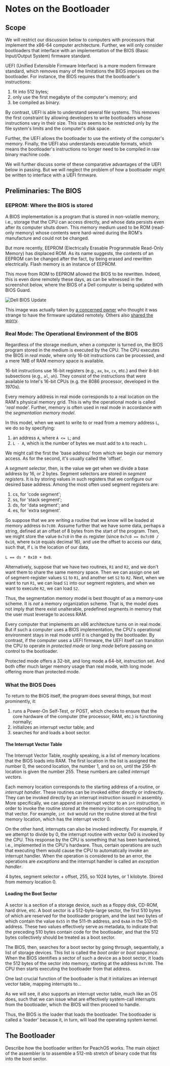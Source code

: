 # Notes on the Bootloader

## Scope

We will restrict our discussion below to computers with processors that
implement the x86-64 computer architecture. Further, we will only
consider bootloaders that interface with an implementation of the BIOS 
(Basic Input/Output System) firmware standard.

UEFI (Unified Extensible Firmware Interface) is a more modern firmware
standard, which removes many of the limitations the BIOS imposes on the
bootloader. For instance, the BIOS requires that the bootloader's
instructions:

1. fit into 512 bytes;
2. only use the first megabyte of the computer's memory; and
3. be compiled as binary.

By contrast, UEFI is able to understand several file systems. This 
removes the first constraint by allowing developers to write 
bootloaders whose instructions vary in their size. This size seems to 
be restricted only by the file system's limits and the computer's disk 
space. 

Further, the UEFI allows the bootloader to use the entirety of the 
computer's memory. Finally, the UEFI also understands executable 
formats, which means the bootloader's instructions no longer need to be 
compiled in raw binary machine code.

We will further discuss some of these comparative advantages of the 
UEFI below in passing. But we will neglect the problem of how a 
bootloader might be written to interface with a UEFI firmware.

## Preliminaries: The BIOS

### EEPROM: Where the BIOS is stored

A BIOS implementation is a program that is stored in non-volatile
memory, i.e., storage that the CPU can access directly, and whose data
persists even after its computer shuts down. This memory medium used to
be ROM (read-only memory) whose contents were hard-wired during the
ROM's manufacture and could not be changed.

But more recently, EEPROM (Electrically Erasable Programmable Read-Only
Memory) has displaced ROM. As its name suggests, the contents of an 
EEPROM can be changed after the fact, by being erased and rewritten
electrically. Flash memory is an instance of EEPROM.

This move from ROM to EEPROM allowed the BIOS to be rewritten. Indeed,
this is even done remotely these days, as can be witnessed in the 
screenshot below, where the BIOS of a Dell computer is being updated
with BIOS Guard. 

![Dell BIOS Update](dell-firmware-update.webp "Dell BIOS update")

This image was actually taken by [a concerned owner](https://www.reddit.com/r/Dell/comments/pg8vxs/is_this_normal_for_dell_to_issue_an_over_the_air/) who thought it was 
strange to have the firmware updated remotely. Others also [shared the
worry](https://www.dell.com/community/en/conversations/windows-10/my-windows-10-laptop-updated-and-there-was-also-bios-firrmware-update/647f8794f4ccf8a8de6cfc30).

### Real Mode: The Operational Environment of the BIOS 

Regardless of the storage medium, when a computer is turned on, the
BIOS program stored in the medium is executed by the CPU. The CPU
executes the BIOS in _real mode_, where only 16-bit instructions can be
processed, and a mere 1MB of RAM memory space is available. 

16-bit instructions use 16-bit registers (e.g., `ax`, `bx`, `cx`, etc.) 
and their 8-bit subsections (e.g., `al`, `ah`). They consist of the 
instructions that were available to Intel's 16-bit CPUs (e.g. the 8086 
processor, developed in the 1970s). 

Every memory address in real mode corresponds to a real location on the 
RAM's physical memory grid. This is why the operational mode is called 
'_real_ mode'. Further, memory is often used in real mode in accordance 
with the _segmentation memory model_.

In this model, when we want to write to or read from a memory address 
`L`, we do so by specifying:

1. an address `A`, where `A <= L`; and
2. `L - A`, which is the number of bytes we must add to `A` to reach 
`L`.

We might call the first the 'base address' from which we begin our
memory access. As for the second, it's usually called the 'offset'.

A _segment selector_, then, is the value we get when we divide a base 
address by 16, or 2 bytes. Segment selectors are stored in _segment
registers_. It is by storing values in such registers that we configure
our desired base address. Among the most often used segment registers
are:

1. cs, for 'code segment';
2. ss, for 'stack segment';
3. ds, for 'data segment'; and
4. es, for 'extra segment'.

So suppose that we are writing a routine that we know will be loaded at 
memory address `0x7c00`. Assume further that we have some data, perhaps 
a string, defined at an offset of 8 bytes from the start of the 
program. Then, we might store the value `0x7c0` in the `ds` register
(since `0x7c0 == 0x7c00 / 0x10`, where `0x10` equals decimal 16), and 
use the offset to access our data, such that, if `L` is the location of 
our data,

`L == ds * 0x10 + 0x8`.

Alternatively, suppose that we have two routines, `R1` and `R2`, and we 
don't want them to share the same memory space. Then we can assign one
set of segment-register values `S1` to `R1`, and another set `S2` to 
`R2`. Next, when we want to run `R1`, we can load `S1` into our segment
registers, and when we want to execute `R2`, we can load `S2`.

Thus, the segmentation memory model is best thought of as a memory-use
scheme. It is _not_ a memory organization scheme. That is, the model
does not imply that there exist unalterable, predefined segments in
memory that the user must leverage to access RAM. 

Every computer that implements an x86 architecture turns on in real 
mode. But if such a computer uses a BIOS implementation, the CPU's
operational environment stays in real mode until it is changed by the
bootloader. By contrast, if the computer uses a UEFI firmware, the UEFI
itself can transition the CPU to operate in _protected mode_ or _long
mode_ before passing on control to the bootloader.

Protected mode offers a 32-bit, and long mode a 64-bit, instruction
set. And both offer much larger memory usage than real mode, with long
mode offering more than protected mode.

### What the BIOS Does

To return to the BIOS itself, the program does several things, but most
prominently, it:

1. runs a Power-On Self-Test, or POST, which checks to ensure that the
core hardware of the computer (the processor, RAM, etc.) is functioning 
normally; 
2. initializes an interrupt vector table; and
3. searches for and loads a boot sector.

#### The Interrupt Vector Table

The Interrupt Vector Table, roughly speaking, is a list of memory
locations that the BIOS loads into RAM. The first location in the list
is assigned the number 0, the second location, the number 1, and so on,
until the 256-th location is given the number 255. These numbers are
called _interrupt vectors_.

Each memory location corresponds to the starting address of a routine,
or _interrupt handler_. These routines can be invoked either directly
or indirectly. They can be invoked directly by an interrupt instruction
issued in assembly. More specifically, we can append an interrupt
vector to an `int` instruction, in order to invoke the routine stored 
at the memory location corresponding to that vector. For example, 
`int 0x0` would run the routine stored at the first memory location, 
which has the interrupt vector 0.

On the other hand, interrupts can also be invoked indirectly. For
example, if we attempt to divide by 0, the interrupt routine with
vector 0x0 is invoked by the CPU. This response by the CPU is something
that has been hardwired, i.e., implemented in the CPU's hardware. Thus,
certain operations are such that executing them would cause the CPU to
automatically invoke an interrupt handler. When the operation is
considered to be an error, the operations are _exceptions_ and the
interrupt handler is called an _exception handler_.

4 bytes, segment selector + offset, 255, so 1024 bytes, or 1 kilobyte.
Stored from memory location 0.


#### Loading the Boot Sector 

A sector is a section of a storage device, such as a floppy disk, 
CD-ROM, hard drive, etc. A boot sector is a 512-byte-large sector, the
first 510 bytes of which are reserved for the bootloader program, and 
the last two bytes of which contain the value `0x55` in the 511-th
address, and `0xAA` in the 512-th address. These two values effectively
serve as metadata, to indicate that the preceding 510 bytes contain
code for the bootloader, and that the 512 bytes collectively should be
treated as a boot sector.

The BIOS, then, searches for a boot sector by going through, 
sequentially, a list of storage devices. This list is called the _boot
order_ or _boot sequence_. When the BIOS identifies a sector of such a
device as a boot sector, it loads the 512 bytes of the sector into
memory, starting at the address `0x7c00`. The CPU then starts executing
the bootloader from that address.

One last crucial function of the bootloader is that it initializes an
interrupt vector table, mapping interrupts to... 


As we will see, it also supports an interrupt vector table,
much like an OS does, such that we can issue what are effectively
system-call interrupts from the bootloader, which the BIOS will then 
proceed to handle.   

Thus, the BIOS is the loader that loads the bootloader. The bootloader
is called a 'loader' because it, in turn, will load the operating
system kernel.

## The Bootloader

Describe how the bootloader written for PeachOS works. The main object
of the assembler is to assemble a 512-mb stretch of binary code that
fits into the boot sector. 
